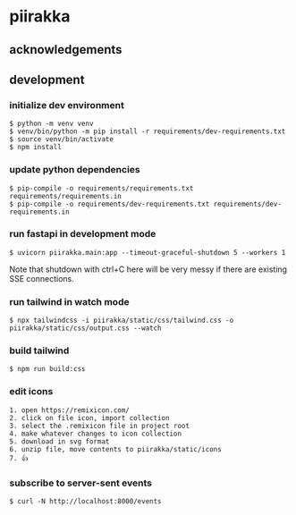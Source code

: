 # piirakka

## acknowledgements

## development

### initialize dev environment

    $ python -m venv venv
    $ venv/bin/python -m pip install -r requirements/dev-requirements.txt
    $ source venv/bin/activate
    $ npm install

### update python dependencies

    $ pip-compile -o requirements/requirements.txt requirements/requirements.in
    $ pip-compile -o requirements/dev-requirements.txt requirements/dev-requirements.in

### run fastapi in development mode

    $ uvicorn piirakka.main:app --timeout-graceful-shutdown 5 --workers 1

Note that shutdown with ctrl+C here will be very messy if there are existing SSE connections.

### run tailwind in watch mode

    $ npx tailwindcss -i piirakka/static/css/tailwind.css -o piirakka/static/css/output.css --watch

### build tailwind

    $ npm run build:css 

### edit icons

    1. open https://remixicon.com/
    2. click on file icon, import collection
    3. select the .remixicon file in project root
    4. make whatever changes to icon collection
    5. download in svg format
    6. unzip file, move contents to piirakka/static/icons
    7. 👍

### subscribe to server-sent events

    $ curl -N http://localhost:8000/events

